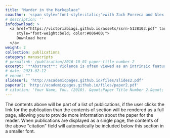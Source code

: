 ```yaml
---
title: "Murder in the Markeplace"
coauthor: '<span style="font-style:italic;">with Zach Porreca and Alex Cardazzi</span>'
# description: ''
infodownload: >
  <a href="https://victoriabiagi.github.io/assets/ssrn-5138103.pdf" target="_blank" 
     style="font-weight:bold; color:#006400;">
     Download here
  </a>
weight: 2
collection: publications
category: manuscripts
# permalink: /publication/2016-10-01-paper-title-number-2
excerpt: '**Abstract**: Violence is often viewed as an intrinsic feature of illicit markets, driven by competition, disputes, and predation. We argue that the connection between violence and markets is not exclusive to illicit markets and that in the absence of strong institutions these factors exist ubiquitously. Using an estimator of spatial concentration, we document the empirical relationship between violence and markets in the 14th century. We then employ a large language model to analyze the coroner’s accounts of the era’s homicides, finding that many of these incidents were driven by avoidable business-related disputes. Employing a novel difference-in-differences estimator for spatial concentration, we proceed to causally identify the impacts of the introduction of London’s first professional police force in the 19th century on this concentration. We find that the police force’s introduction led to a 54% reduction in the degree of concentration of violence around marketplaces. Our findings suggest that it is not the nature of the commodities being sold in illicit markets that drives violence, but is rather the absense of formal institutions of enforcement and dispute resolution'
# date: 2023-02-12 
# venue: ""
slidesurl: 'http://academicpages.github.io/files/slides2.pdf'
paperurl: 'http://academicpages.github.io/files/paper2.pdf'
# citation: 'Your Name, You. (2010). &quot;Paper Title Number 2.&quot; <i>Journal 1</i>. 1(2).'
---
```


The contents above will be part of a list of publications, if the user clicks the link for the publication than the contents of section will be rendered as a full page, allowing you to provide more information about the paper for the reader. When publications are displayed as a single page, the contents of the above "citation" field will automatically be included below this section in a smaller font.
